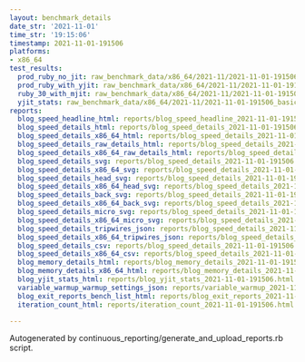 ```yaml
---
layout: benchmark_details
date_str: '2021-11-01'
time_str: '19:15:06'
timestamp: 2021-11-01-191506
platforms:
- x86_64
test_results:
  prod_ruby_no_jit: raw_benchmark_data/x86_64/2021-11/2021-11-01-191506_basic_benchmark_prod_ruby_no_jit.json
  prod_ruby_with_yjit: raw_benchmark_data/x86_64/2021-11/2021-11-01-191506_basic_benchmark_prod_ruby_with_yjit.json
  ruby_30_with_mjit: raw_benchmark_data/x86_64/2021-11/2021-11-01-191506_basic_benchmark_ruby_30_with_mjit.json
  yjit_stats: raw_benchmark_data/x86_64/2021-11/2021-11-01-191506_basic_benchmark_yjit_stats.json
reports:
  blog_speed_headline_html: reports/blog_speed_headline_2021-11-01-191506.html
  blog_speed_details_html: reports/blog_speed_details_2021-11-01-191506.html
  blog_speed_details_x86_64_html: reports/blog_speed_details_2021-11-01-191506.x86_64.html
  blog_speed_details_raw_details_html: reports/blog_speed_details_2021-11-01-191506.raw_details.html
  blog_speed_details_x86_64_raw_details_html: reports/blog_speed_details_2021-11-01-191506.x86_64.raw_details.html
  blog_speed_details_svg: reports/blog_speed_details_2021-11-01-191506.svg
  blog_speed_details_x86_64_svg: reports/blog_speed_details_2021-11-01-191506.x86_64.svg
  blog_speed_details_head_svg: reports/blog_speed_details_2021-11-01-191506.head.svg
  blog_speed_details_x86_64_head_svg: reports/blog_speed_details_2021-11-01-191506.x86_64.head.svg
  blog_speed_details_back_svg: reports/blog_speed_details_2021-11-01-191506.back.svg
  blog_speed_details_x86_64_back_svg: reports/blog_speed_details_2021-11-01-191506.x86_64.back.svg
  blog_speed_details_micro_svg: reports/blog_speed_details_2021-11-01-191506.micro.svg
  blog_speed_details_x86_64_micro_svg: reports/blog_speed_details_2021-11-01-191506.x86_64.micro.svg
  blog_speed_details_tripwires_json: reports/blog_speed_details_2021-11-01-191506.tripwires.json
  blog_speed_details_x86_64_tripwires_json: reports/blog_speed_details_2021-11-01-191506.x86_64.tripwires.json
  blog_speed_details_csv: reports/blog_speed_details_2021-11-01-191506.csv
  blog_speed_details_x86_64_csv: reports/blog_speed_details_2021-11-01-191506.x86_64.csv
  blog_memory_details_html: reports/blog_memory_details_2021-11-01-191506.html
  blog_memory_details_x86_64_html: reports/blog_memory_details_2021-11-01-191506.x86_64.html
  blog_yjit_stats_html: reports/blog_yjit_stats_2021-11-01-191506.html
  variable_warmup_warmup_settings_json: reports/variable_warmup_2021-11-01-191506.warmup_settings.json
  blog_exit_reports_bench_list_html: reports/blog_exit_reports_2021-11-01-191506.bench_list.html
  iteration_count_html: reports/iteration_count_2021-11-01-191506.html

---
```

Autogenerated by continuous_reporting/generate_and_upload_reports.rb script.
